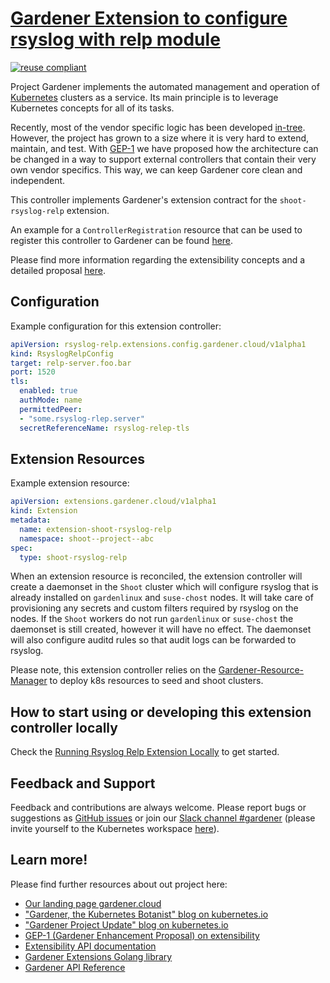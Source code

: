 # [Gardener Extension to configure rsyslog with relp module](https://gardener.cloud)

[![reuse compliant](https://reuse.software/badge/reuse-compliant.svg)](https://reuse.software/)

Project Gardener implements the automated management and operation of [Kubernetes](https://kubernetes.io/) clusters as a service.
Its main principle is to leverage Kubernetes concepts for all of its tasks.

Recently, most of the vendor specific logic has been developed [in-tree](https://github.com/gardener/gardener).
However, the project has grown to a size where it is very hard to extend, maintain, and test.
With [GEP-1](https://github.com/gardener/gardener/blob/master/docs/proposals/01-extensibility.md) we have proposed how the architecture can be changed in a way to support external controllers that contain their very own vendor specifics.
This way, we can keep Gardener core clean and independent.

This controller implements Gardener's extension contract for the `shoot-rsyslog-relp` extension.

An example for a `ControllerRegistration` resource that can be used to register this controller to Gardener can be found [here](example/controller-registration.yaml).

Please find more information regarding the extensibility concepts and a detailed proposal [here](https://github.com/gardener/gardener/blob/master/docs/proposals/01-extensibility.md).

## Configuration

Example configuration for this extension controller:

```yaml
apiVersion: rsyslog-relp.extensions.config.gardener.cloud/v1alpha1
kind: RsyslogRelpConfig
target: relp-server.foo.bar
port: 1520
tls:
  enabled: true
  authMode: name
  permittedPeer:
  - "some.rsyslog-rlep.server"
  secretReferenceName: rsyslog-relep-tls
```

## Extension Resources

Example extension resource:

```yaml
apiVersion: extensions.gardener.cloud/v1alpha1
kind: Extension
metadata:
  name: extension-shoot-rsyslog-relp
  namespace: shoot--project--abc
spec:
  type: shoot-rsyslog-relp
```

When an extension resource is reconciled, the extension controller will create a daemonset in the `Shoot` cluster which will configure rsyslog that is already installed on `gardenlinux` and `suse-chost` nodes. It will take care of provisioning any secrets and custom filters required by rsyslog on the nodes. If the `Shoot` workers do not run `gardenlinux` or `suse-chost` the daemonset is still created, however it will have no effect. The daemonset will also configure auditd rules so that audit logs can be forwarded to rsyslog.

Please note, this extension controller relies on the [Gardener-Resource-Manager](https://github.com/gardener/gardener/blob/master/docs/concepts/resource-manager.md) to deploy k8s resources to seed and shoot clusters.

## How to start using or developing this extension controller locally

Check the [Running Rsyslog Relp Extension Locally](./docs/development/getting-started.md) to get started.

## Feedback and Support

Feedback and contributions are always welcome. Please report bugs or suggestions as [GitHub issues](https://github.com/gardener/gardener-extension-shoot-rsyslog-relp/issues) or join our [Slack channel #gardener](https://kubernetes.slack.com/messages/gardener) (please invite yourself to the Kubernetes workspace [here](http://slack.k8s.io)).

## Learn more!

Please find further resources about out project here:

* [Our landing page gardener.cloud](https://gardener.cloud/)
* ["Gardener, the Kubernetes Botanist" blog on kubernetes.io](https://kubernetes.io/blog/2018/05/17/gardener/)
* ["Gardener Project Update" blog on kubernetes.io](https://kubernetes.io/blog/2019/12/02/gardener-project-update/)
* [GEP-1 (Gardener Enhancement Proposal) on extensibility](https://github.com/gardener/gardener/blob/master/docs/proposals/01-extensibility.md)
* [Extensibility API documentation](https://github.com/gardener/gardener/tree/master/docs/extensions)
* [Gardener Extensions Golang library](https://godoc.org/github.com/gardener/gardener/extensions/pkg)
* [Gardener API Reference](https://gardener.cloud/api-reference/)
